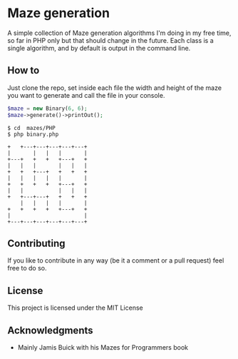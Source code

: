 # Maze generation

A simple collection of Maze generation algorithms I'm doing in my free time, so far in PHP only but that should change in the future. Each class is a single algorithm, and by default is output in the command line.

## How to

Just clone the repo, set inside each file the width and height of the maze you want to generate and call the file in your console.

```php
$maze = new Binary(6, 6);
$maze->generate()->printOut();
```

```
$ cd  mazes/PHP
$ php binary.php

+   +---+---+---+---+---+
|       |   |   |       |
+---+   +   +   +---+   +
|   |   |       |   |   |
+   +   +---+   +   +   +
|   |   |   |   |       |
+   +   +   +   +---+   +
|   |           |   |   |
+   +---+---+   +   +   +
    |   |   |   |       |
+   +   +   +   +---+   +
|                       |
+---+---+---+---+---+---+
```

## Contributing

If you like to contribute in any way (be it a comment or a pull request) feel free to do so.

## License

This project is licensed under the MIT License

## Acknowledgments

* Mainly Jamis Buick with his Mazes for Programmers book